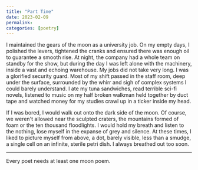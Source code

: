 ```yaml
---
title: "Part Time"
date: 2023-02-09
permalink:
categories: [poetry]
---
```


I maintained the gears of the moon as a university job. On my empty days, I polished the levers, tightened the cranks and ensured there was enough oil to guarantee a smooth rise. At night, the company had a whole team on standby for the show, but during the day I was left alone with the machinery, inside a vast and echoing warehouse. My jobs did not take very long. I was a glorified security guard. Most of my shift passed in the staff room, deep under the surface, surrounded by the whirr and sigh of complex systems I could barely understand. I ate my tuna sandwiches, read terrible sci-fi novels, listened to music on my half broken walkman held together by duct tape and watched money for my studies crawl up in a ticker inside my head. 

If I was bored, I would walk out onto the dark side of the moon. Of course, we weren't allowed near the sculpted craters, the mountains formed of foam or the ten thousand floodlights. I would hold my breath and listen to the nothing, lose myself in the expanse of grey and silence. At these times, I liked to picture myself from above, a dot, barely visible, less than a smudge, a single cell on an infinite, sterile petri dish. I always breathed out too soon.

---

Every poet needs at least one moon poem. 
